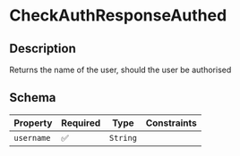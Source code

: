 # CheckAuthResponseAuthed

## Description
Returns the name of the user, should the user be authorised

## Schema

| Property | Required | Type | Constraints |
| --- | --- | --- | --- |
| `username` | ✅ | `String` |     | 


